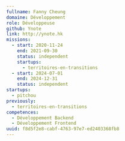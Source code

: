 ```yaml
---
fullname: Fanny Cheung
domaine: Développement
role: Développeuse
github: Ynote
link: http://ynote.hk
missions:
  - start: 2020-11-24
    end: 2021-09-30
    status: independent
    startups:
      - territoires-en-transitions
  - start: 2024-07-01
    end: 2024-12-31
    status: independent
startups:
  - pitchou
previously:
  - territoires-en-transitions
competences:
  - Développement Backend
  - Développement Frontend
uuid: f8d5f2e8-cabf-4763-97e7-ed2403368fb8
---
```


